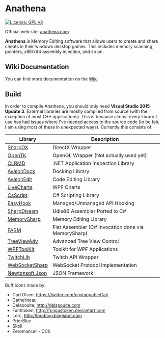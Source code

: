# Anathena

[![License: GPL v3](https://img.shields.io/badge/License-GPL%20v3-blue.svg)](http://www.gnu.org/licenses/gpl-3.0)

Official web site: [anathena.com](https://www.anathena.com)

**Anathena** is Memory Editing software that allows users to create and share cheats in their windows desktop games. This includes memory scanning, pointers, x86/x64 assembly injection, and so on.

## Wiki Documentation

You can find more documentation on the [Wiki](https://github.com/Anathena/Anathena/wiki)

## Build

In order to compile Anathena, you should only need **Visual Studio 2015 Update 3**. External libraries are mostly compiled from source (with the exception of most C++ applications). This is because almost every library I use has had issues where I've needed access to the source code (to be fair, I am using most of these in unexpected ways). Currently this consists of:

Library | Description
--- | ---
[SharpDX](https://github.com/sharpdx/SharpDX) | DirectX Wrapper
[OpenTK](https://github.com/opentk/opentk) | OpenGL Wrapper (Not actually used yet)
[CLRMD](https://github.com/Microsoft/clrmd) | .NET Application Inspection Library
[AvalonDock](https://avalondock.codeplex.com/) | Docking Library
[AvalonEdit](https://github.com/icsharpcode/AvalonEdit) | Code Editing Library
[LiveCharts](https://github.com/beto-rodriguez/Live-Charts) | WPF Charts
[CsScript](https://github.com/oleg-shilo/cs-script) | C# Scripting Library
[EasyHook](https://github.com/EasyHook/EasyHook) | Managed/Unmanaged API Hooking
[SharpDisasm](https://github.com/spazzarama/SharpDisasm) | Udis86 Assembler Ported to C#
[MemorySharp](https://github.com/ZenLulz/MemorySharp) | Memory Editing Library
[FASM](https://flatassembler.net/) | Flat Assembler (C# Invocation done via MemorySharp)
[TreeViewAdv](https://sourceforge.net/projects/treeviewadv/) | Advanced Tree View Control
[WPFToolKit](http://wpftoolkit.codeplex.com/) | Toolkit for WPF Applications
[TwitchLib](https://github.com/swiftyspiffy/TwitchLib) | Twitch API Wrapper
[WebSocketSharp](https://github.com/sta/websocket-sharp) | WebSocket Protocol Implementation
[Newtonsoft.Json](https://github.com/JamesNK/Newtonsoft.Json) | JSON Framework

Buff icons made by:
- Carl Olsen, https://twitter.com/unstoppableCarl
- Cathelineau
- Delapouite, http://delapouite.com
- Faithtoken, http://fungustoken.deviantart.com
- Lorc, http://lorcblog.blogspot.com
- PriorBlue
- Skoll
- Zeromancer - CC0